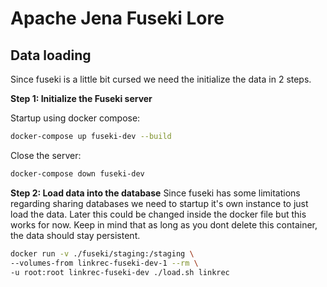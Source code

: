 # Apache Jena Fuseki Lore

## Data loading

Since fuseki is a little bit cursed we need the initialize the data in 2 steps.

**Step 1: Initialize the Fuseki server**

Startup using docker compose:

```sh
docker-compose up fuseki-dev --build
```

Close the server:

```sh
docker-compose down fuseki-dev
```

**Step 2: Load data into the database**
Since fuseki has some limitations regarding sharing databases we need to startup it's own instance to just load the data.
Later this could be changed inside the docker file but this works for now. Keep in mind that as long as you dont delete this container,
the data should stay persistent.

```sh
docker run -v ./fuseki/staging:/staging \
--volumes-from linkrec-fuseki-dev-1 --rm \
-u root:root linkrec-fuseki-dev ./load.sh linkrec
```
